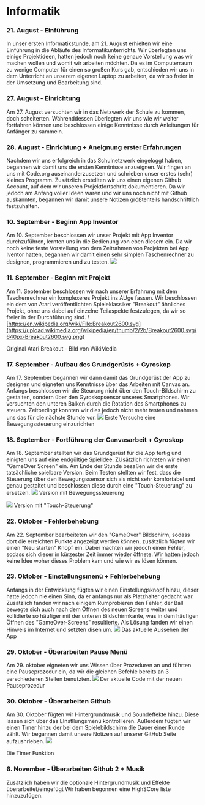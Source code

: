 # Informatik

### 21. August - Einführung

In unser ersten Informatikstunde, am 21. August erhielten wir eine Einführung in die Abläufe des Informatikunterrichts. Wir überlegten uns einige Projektideen, hatten jedoch noch keine genaue Vorstellung was wir machen wollen und womit wir arbeiten möchten.
Da es im Computerraum zu wenige Computer für einen so großen Kurs gab, entschieden wir uns in dem Unterricht an unserem eigenen Laptop zu arbeiten, da wir so freier in der Umsetzung und Bearbeitung sind. 


### 27. August - Einrichtung

Am 27. August versuchten wir in das Netzwerk der Schule zu kommen, doch scheiterten. Währenddessen überlegten wir uns wie wir weiter fortfahren können und beschlossen einige Kenntnisse durch Anleitungen für Anfänger zu sammeln.


### 28. August - Einrichtung + Aneignung erster Erfahrungen

Nachdem wir uns erfolgreich in das Schulnetzwerk eingeloggt haben, begannen wir damit uns die ersten Kenntnisse anzueignen. Wir fingen an uns mit Code.org auseinanderzusetzen und schrieben unser erstes (sehr) kleines Programm.
Zusätzlich erstellten wir uns einen eigenen Github Account, auf dem wir unseren Projektfortschritt dokumentieren. Da wir jedoch am Anfang voller Ideen waren und wir uns noch nicht mit Github auskannten, begannen wir damit unsere Notizen größtenteils handschriftlich festzuhalten.


### 10. September - Beginn App Inventor

Am 10. September beschlossen wir unser Projekt mit App Inventor durchzuführen, lernten uns in die Bedienung von eben diesem ein. Da wir noch keine feste Vorstellung von dem Zeitrahmen von Projekten bei App Iventor hatten, begannen wir damit einen sehr simplen Taschenrechner zu designen, programmieren und zu testen.
![](https://raw.githubusercontent.com/StormarnJB/Unterricht1/master/Screenshot%202018-11-13%20at%2015.26.29.png)


### 11. September - Beginn mit Projekt

Am 11. September beschlossen wir nach unserer Erfahrung mit dem Taschenrechner ein komplexeres Projekt ins AUge fassen. Wir beschlossen ein dem von Atari veröffentlichten Spieleklassiker "Breakout" ähnliches Projekt, ohne uns dabei auf einzelne Teilaspekte festzulegen, da wir so freier in der Durchführung sind.
![https://en.wikipedia.org/wiki/File:Breakout2600.svg](https://upload.wikimedia.org/wikipedia/en/thumb/2/2b/Breakout2600.svg/640px-Breakout2600.svg.png)

Original Atari Breakout - Bild von WikiMedia


### 17. September - Aufbau des Grundgerüsts + Gyroskop

Am 17. September begannen wir dann damit das Grundgerüst der App zu designen und eigneten uns Kenntnisse über das Arbeiten mit Canvas an. Anfangs beschlossen wir die Steurung nicht über den Touch-Bildschirm zu gestalten, sondern über den Gyroskopsensor unseres Smartphones. Wir versuchten den unteren Balken durch die Rotation des Smartphones zu steuern. Zeitbedingt konnten wir dies jedoch nicht mehr testen und nahmen uns das für die nächste Stunde vor.
![](https://github.com/StormarnJB/Unterricht1/blob/master/Screenshots/17-09-1.png)
Erste Versuche eine Bewegungssteuerung einzurichten


### 18. September - Fortführung der Canvasarbeit + Gyroskop

Am 18. September stellten wir das Grundgerüst für die App fertig und einigten uns auf eine endgültige Spielidee. ZUsätzlich richteten wir einen "GameOver Screen" ein. Am Ende der Stunde besaßen wir die erste tatsächliche spielbare Version. Beim Testen stellten wir fest, dass die Steuerung über den Bewegungssensor sich als nicht sehr komfortabel und genau gestaltet und beschlossen diese durch eine "Touch-Steuerung" zu ersetzen.
![](https://raw.githubusercontent.com/StormarnJB/Unterricht1/master/Screenshots/Screenshot%202018-09-18%20at%2015.17.45.png)
Version mit Bewegungssteuerung

![](https://raw.githubusercontent.com/StormarnJB/Unterricht1/master/Screenshots/Screenshot%202018-09-18%20at%2016.27.46.png)
Version mit "Touch-Steuerung"


### 22. Oktober - Fehlerbehebung

Am 22. September bearbeiteten wir den "GameOver" Bildschirm, sodass dort die erreichten Punkte angezeigt werden können, zusätzlich fügten wir einen "Neu starten" Knopf ein. Dabei machten wir jedoch einen Fehler, sodass sich dieser in kürzester Zeit immer wieder öffnete. Wir hatten jedoch keine Idee woher dieses Problem kam und wie wir es lösen können.


### 23. Oktober - Einstellungsmenü + Fehlerbehebung

Anfangs in der Entwicklung fügten wir einen Einstellungsknopf hinzu, dieser hatte jedoch nie einen Sinn, da er anfangs nur als Platzhalter gedacht war. Zusätzlich fanden wir nach einigem Rumprobieren den Fehler, der Ball bewegte sich auch nach dem Öffnen des neuen Screens weiter und kollidierte so häufiger mit der unteren Bildschirmkante, was in dem häufigen Öffnen des "GameOver-Screens" resultierte. Als Lösung fanden wir einen Hinweis im Internet und setzten disen um.
![](https://raw.githubusercontent.com/StormarnJB/Unterricht1/master/Screenshots/Screenshot%202018-10-23%20at%2016.25.23.png)
Das aktuelle Aussehen der App


### 29. Oktober - Überarbeiten Pause Menü

Am 29. oktober eigneten wir uns Wissen über Prozeduren an und führten eine Pauseprozedur ein, da wir die gleichen Befehle bereits an 3 verschiedenen Stellen benutzten. 
![](https://raw.githubusercontent.com/StormarnJB/Unterricht1/master/Screenshots/Screenshot%202018-10-29%20at%2011.16.20.png)
Der aktuelle Code mit der neuen Pauseprozedur


### 30. Oktober - Überarbeiten Github

Am 30. Oktober fügten wir Hintergrundmusik und Soundeffekte hinzu. Diese lassen sich über das EInstllungsmenü kontrollieren. Außerdem fügten wir einen Timer hinzu der bei dem Spielebildschirm die Dauer einer Runde zählt.
Wir begannen damit unsere Notizen auf unserer GitHub Seite aufzushrieben.
![](https://raw.githubusercontent.com/StormarnJB/Unterricht1/master/Screenshots/Screenshot%202018-10-30%20at%2016.17.51.png)

Die Timer Funktion


### 6. November - Überarbeiten Github 2 + Musik

Zusätzlich haben wir die optionale Hintergrundmusik und Effekte überarbeitet/eingefügt
Wir haben begonnen eine HighSCore liste hinzuzufügen.
